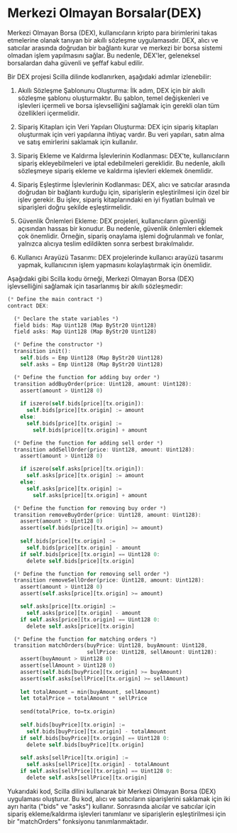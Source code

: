#  Merkezi Olmayan Borsalar(DEX)


Merkezi Olmayan Borsa (DEX), kullanıcıların kripto para birimlerini takas etmelerine olanak tanıyan bir akıllı sözleşme uygulamasıdır. DEX, alıcı ve satıcılar arasında doğrudan bir bağlantı kurar ve merkezi bir borsa sistemi olmadan işlem yapılmasını sağlar. Bu nedenle, DEX'ler, geleneksel borsalardan daha güvenli ve şeffaf kabul edilir.

Bir DEX projesi Scilla dilinde kodlanırken, aşağıdaki adımlar izlenebilir:

1.  Akıllı Sözleşme Şablonunu Oluşturma: İlk adım, DEX için bir akıllı sözleşme şablonu oluşturmaktır. Bu şablon, temel değişkenleri ve işlevleri içermeli ve borsa işlevselliğini sağlamak için gerekli olan tüm özellikleri içermelidir.
    
2.  Sipariş Kitapları için Veri Yapıları Oluşturma: DEX için sipariş kitapları oluşturmak için veri yapılarına ihtiyaç vardır. Bu veri yapıları, satın alma ve satış emirlerini saklamak için kullanılır.
    
3.  Sipariş Ekleme ve Kaldırma İşlevlerinin Kodlanması: DEX'te, kullanıcıların sipariş ekleyebilmeleri ve iptal edebilmeleri gereklidir. Bu nedenle, akıllı sözleşmeye sipariş ekleme ve kaldırma işlevleri eklemek önemlidir.
    
4.  Sipariş Eşleştirme İşlevlerinin Kodlanması: DEX, alıcı ve satıcılar arasında doğrudan bir bağlantı kurduğu için, siparişlerin eşleştirilmesi için özel bir işlev gerekir. Bu işlev, sipariş kitaplarındaki en iyi fiyatları bulmalı ve siparişleri doğru şekilde eşleştirmelidir.
    
5.  Güvenlik Önlemleri Ekleme: DEX projeleri, kullanıcıların güvenliği açısından hassas bir konudur. Bu nedenle, güvenlik önlemleri eklemek çok önemlidir. Örneğin, sipariş onaylama işlemi doğrulanmalı ve fonlar, yalnızca alıcıya teslim edildikten sonra serbest bırakılmalıdır.
    
6.  Kullanıcı Arayüzü Tasarımı: DEX projelerinde kullanıcı arayüzü tasarımı yapmak, kullanıcının işlem yapmasını kolaylaştırmak için önemlidir.
    

Aşağıdaki gibi Scilla kodu örneği, Merkezi Olmayan Borsa (DEX) işlevselliğini sağlamak için tasarlanmış bir akıllı sözleşmedir:

```rust
(* Define the main contract *)
contract DEX:

  (* Declare the state variables *)
  field bids: Map Uint128 (Map ByStr20 Uint128)
  field asks: Map Uint128 (Map ByStr20 Uint128)

  (* Define the constructor *)
  transition init():
    self.bids = Emp Uint128 (Map ByStr20 Uint128)
    self.asks = Emp Uint128 (Map ByStr20 Uint128)

  (* Define the function for adding buy order *)
  transition addBuyOrder(price: Uint128, amount: Uint128):
    assert(amount > Uint128 0)
    
    if iszero(self.bids[price][tx.origin]):
      self.bids[price][tx.origin] := amount
    else:
      self.bids[price][tx.origin] :=
        self.bids[price][tx.origin] + amount

  (* Define the function for adding sell order *)
  transition addSellOrder(price: Uint128, amount: Uint128):
    assert(amount > Uint128 0)

    if iszero(self.asks[price][tx.origin]):
      self.asks[price][tx.origin] := amount
    else:
      self.asks[price][tx.origin] :=
        self.asks[price][tx.origin] + amount

  (* Define the function for removing buy order *)
  transition removeBuyOrder(price: Uint128, amount: Uint128):
    assert(amount > Uint128 0)
    assert(self.bids[price][tx.origin] >= amount)
    
    self.bids[price][tx.origin] :=
      self.bids[price][tx.origin] - amount
    if self.bids[price][tx.origin] == Uint128 0:
      delete self.bids[price][tx.origin]

  (* Define the function for removing sell order *)
  transition removeSellOrder(price: Uint128, amount: Uint128):
    assert(amount > Uint128 0)
    assert(self.asks[price][tx.origin] >= amount)

    self.asks[price][tx.origin] :=
      self.asks[price][tx.origin] - amount
    if self.asks[price][tx.origin] == Uint128 0:
      delete self.asks[price][tx.origin]

  (* Define the function for matching orders *)
  transition matchOrders(buyPrice: Uint128, buyAmount: Uint128,
                         sellPrice: Uint128, sellAmount: Uint128):
    assert(buyAmount > Uint128 0)
    assert(sellAmount > Uint128 0)
    assert(self.bids[buyPrice][tx.origin] >= buyAmount)
    assert(self.asks[sellPrice][tx.origin] >= sellAmount)
    
    let totalAmount = min(buyAmount, sellAmount)
    let totalPrice = totalAmount * sellPrice
    
    send(totalPrice, to=tx.origin)
    
    self.bids[buyPrice][tx.origin] :=
      self.bids[buyPrice][tx.origin] - totalAmount
    if self.bids[buyPrice][tx.origin] == Uint128 0:
      delete self.bids[buyPrice][tx.origin]
    
    self.asks[sellPrice][tx.origin] :=
      self.asks[sellPrice][tx.origin] - totalAmount
    if self.asks[sellPrice][tx.origin] == Uint128 0:
      delete self.asks[sellPrice][tx.origin]

```

Yukarıdaki kod, Scilla dilini kullanarak bir Merkezi Olmayan Borsa (DEX) uygulaması oluşturur. Bu kod, alıcı ve satıcıların siparişlerini saklamak için iki ayrı harita ("bids" ve "asks") kullanır. Sonrasında alıcılar ve satıcılar için sipariş ekleme/kaldırma işlevleri tanımlanır ve siparişlerin eşleştirilmesi için bir "matchOrders" fonksiyonu tanımlanmaktadır.

